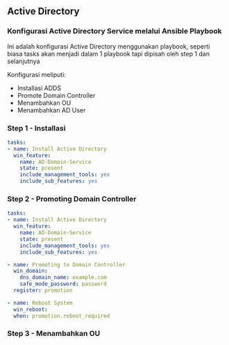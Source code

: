 ## Active Directory
### Konfigurasi Active Directory Service melalui Ansible Playbook
Ini adalah konfigurasi Active Directory menggunakan playbook, seperti biasa tasks akan menjadi dalam 1 playbook tapi dipisah oleh step 1 dan selanjutnya

Konfigurasi meliputi:
- Installasi ADDS
- Promote Domain Controller
- Menambahkan OU
- Menambahkan AD User

### Step 1 - Installasi
```yml
tasks:
- name: Install Active Directory
  win_feature:
    name: AD-Domain-Service
    state: present
    include_management_tools: yes
    include_sub_features: yes
```
### Step 2 - Promoting Domain Controller
```yml
tasks:
- name: Install Active Directory
  win_feature:
    name: AD-Domain-Service
    state: present
    include_management_tools: yes
    include_sub_features: yes

- name: Promoting to Domain Controller
  win_domain:
    dns_domain_name: example.com
    safe_mode_password: password
  register: promotion

- name: Reboot System
  win_reboot:
  when: promotion.reboot_required
```
### Step 3 - Menambahkan OU
